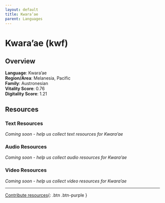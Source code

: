 ```yaml
---
layout: default
title: Kwara’ae
parent: Languages
---
```


# Kwara’ae (kwf)

## Overview

**Language**: Kwara’ae  
**Region/Area**: Melanesia, Pacific  
**Family**: Austronesian  
**Vitality Score**: 0.76  
**Digitality Score**: 1.21  

## Resources

### Text Resources
*Coming soon - help us collect text resources for Kwara’ae*

### Audio Resources
*Coming soon - help us collect audio resources for Kwara’ae*

### Video Resources
*Coming soon - help us collect video resources for Kwara’ae*

---

[Contribute resources](https://fairtrain.github.io/){: .btn .btn-purple }

